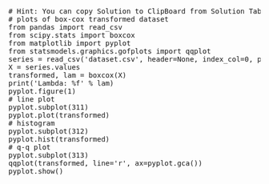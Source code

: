 <pre class="file" data-target="clipboard">
# Hint: You can copy Solution to ClipBoard from Solution Tab
# plots of box-cox transformed dataset
from pandas import read_csv
from scipy.stats import boxcox
from matplotlib import pyplot
from statsmodels.graphics.gofplots import qqplot
series = read_csv('dataset.csv', header=None, index_col=0, parse_dates=True, squeeze=True)
X = series.values
transformed, lam = boxcox(X)
print('Lambda: %f' % lam)
pyplot.figure(1)
# line plot
pyplot.subplot(311)
pyplot.plot(transformed)
# histogram
pyplot.subplot(312)
pyplot.hist(transformed)
# q-q plot
pyplot.subplot(313)
qqplot(transformed, line='r', ax=pyplot.gca())
pyplot.show()
</pre>

